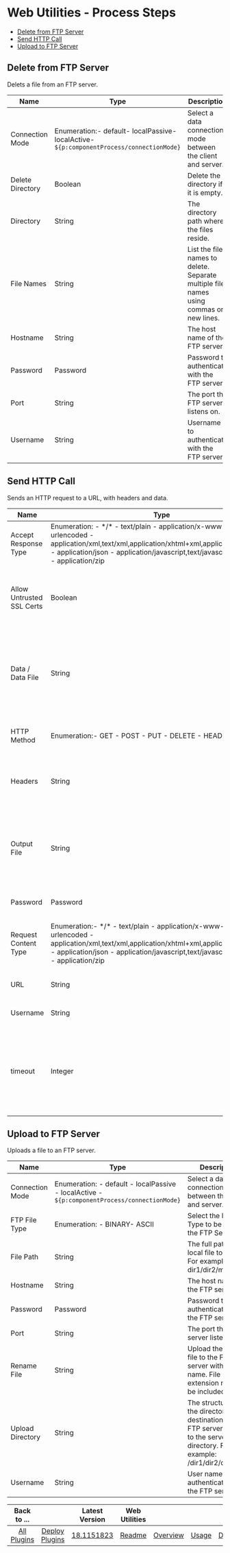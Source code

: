 # Web Utilities - Process Steps

* [Delete from FTP Server](#delete_from_ftp_server)
* [Send HTTP Call](#send_http_call)
* [Upload to FTP Server](#upload_to_ftp_server)

## Delete from FTP Server


Delets a file from an FTP server.

| Name | Type | Description                                                                                                          | Required |
| ---- | ---- | -------------------------------------------------------------------------------------------------------------------- | -------- |
| Connection Mode | Enumeration:- default- localPassive- localActive- `${p:componentProcess/connectionMode}`| Select a data connection mode between the client and server. | No |
| Delete Directory | Boolean | Delete the directory if it is empty. | No |
| Directory | String | The directory path where the files reside. | Yes |
| File Names | String | List the file names to delete. Separate multiple file names using commas or new lines. | No |
| Hostname | String | The host name of the FTP server. | Yes |
| Password | Password | Password to authenticate with the FTP server. | Yes |
| Port | String | The port the FTP server listens on. | Yes |
| Username | String | Username to authenticate with the FTP server. | Yes |

## Send HTTP Call


Sends an HTTP request to a URL, with headers and data.

| Name | Type | Description                                                                                                          | Required |
| ---- | ---- | -------------------------------------------------------------------------------------------------------------------- | -------- |
| Accept Response Type | Enumeration: - \*/\* - text/plain - application/x-www-form-urlencoded - application/xml,text/xml,application/xhtml+xml,application/atom+xml - application/json - application/javascript,text/javascript - text/html - application/zip| Select the accept type. If there is no accept type, select ANY. | No |
| Allow Untrusted SSL Certs | Boolean | If selected, HTTPS requests to sites with untrusted certificates do not fail. | No |
| Data / Data File | String | The data to send with the HTTP request. Specify the data in text format, or specify the name of a file that contains the data. | No |
| HTTP Method | Enumeration:- GET - POST - PUT - DELETE - HEAD - OPTIONS| Select the method to use for the HTTP request. | No |
| Headers | String | A list of request headers, separated by newline characters. | No |
| Output File | String | Specify the name of a file, relative to the working directory or absolute, to use to store the response body. | No |
| Password | Password | Password for basic authentication. | No |
| Request Content Type | Enumeration:- \*/\* - text/plain - application/x-www-form-urlencoded - application/xml,text/xml,application/xhtml+xml,application/atom+xml - application/json - application/javascript,text/javascript - text/html - application/zip| Select the body content type. If there is no request body, select ANY. | No |
| URL | String | The full URL to send the HTTP request. | Yes |
| Username | String | User name for basic authentication. | No |
| timeout | Integer | The HTTP operation will timeout if it does not complete after the time specified here. Default timeout is 5 minutes. | No |


## Upload to FTP Server

Uploads a file to an FTP server.

| Name | Type | Description                                                                                                          | Required |
| ---- | ---- | -------------------------------------------------------------------------------------------------------------------- | -------- |
| Connection Mode | Enumeration: - default - localPassive - localActive - `${p:componentProcess/connectionMode}`| Select a data connection mode between the client and server. | No |
| FTP File Type | Enumeration: - BINARY- ASCII| Select the FTP File Type to be sent to the FTP Server. | No |
| File Path | String | The full path of the local file to upload. For example: dir1/dir2/myFile.zip | Yes |
| Hostname | String | The host name of the FTP server. | Yes |
| Password | Password | Password to authenticate with the FTP server. | Yes |
| Port | String | The port the FTP server listens on. | Yes |
| Rename File | String | Upload the local file to the FTP server with another name. File extension needs to be included. | No |
| Upload Directory | String | The structure for the directory destination on the FTP server, relative to the server root directory. For example: /dir1/dir2/dir3/ | Yes |
| Username | String | User name to authenticate with the FTP server. | Yes |

|          Back to ...          |                                |                                                           Latest Version                                                            |    Web Utilities    |                         |                   |                           |
| :---------------------------: | :----------------------------: | :---------------------------------------------------------------------------------------------------------------------------------: | :-----------------: | :---------------------: | :---------------: | :-----------------------: |
| [All Plugins](../../index.md) | [Deploy Plugins](../README.md) | [18.1151823](https://raw.githubusercontent.com/UrbanCode/IBM-UCD-PLUGINS/main/files/web-utilities/ucd-web-utilities-18.1151823.zip) | [Readme](README.md) | [Overview](overview.md) | [Usage](usage.md) | [Downloads](downloads.md) |
